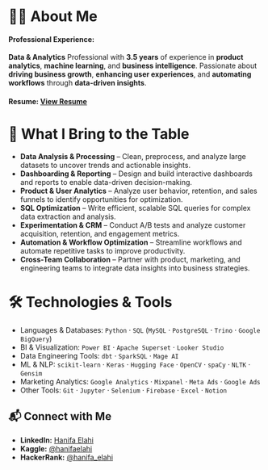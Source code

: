 # 👩‍💻 About Me

#### Professional Experience:

**Data & Analytics** Professional with **3.5 years** of experience in **product analytics**, **machine learning**, and **business intelligence**. Passionate about **driving business growth**, **enhancing user experiences**, and **automating workflows** through **data-driven insights**.

####  Resume: [View Resume]()

# 🚀 What I Bring to the Table

- **Data Analysis & Processing** – Clean, preprocess, and analyze large datasets to uncover trends and actionable insights.
- **Dashboarding & Reporting** – Design and build interactive dashboards and reports to enable data-driven decision-making. 
- **Product & User Analytics** – Analyze user behavior, retention, and sales funnels to identify opportunities for optimization. 
- **SQL Optimization** – Write efficient, scalable SQL queries for complex data extraction and analysis.  
- **Experimentation & CRM** – Conduct A/B tests and analyze customer acquisition, retention, and engagement metrics.  
- **Automation & Workflow Optimization** – Streamline workflows and automate repetitive tasks to improve productivity.  
- **Cross-Team Collaboration** – Partner with product, marketing, and engineering teams to integrate data insights into business strategies.

# 🛠️ Technologies & Tools

- Languages & Databases: `Python` · `SQL`  (`MySQL` · `PostgreSQL` · `Trino` · `Google BigQuery`) 
- BI & Visualization: `Power BI` · `Apache Superset` · `Looker Studio`  
- Data Engineering Tools: `dbt` · `SparkSQL` · `Mage AI`  
- ML & NLP: `scikit-learn` · `Keras` · `Hugging Face` · `OpenCV` · `spaCy` · `NLTK` · `Gensim`  
- Marketing Analytics: `Google Analytics` · `Mixpanel` · `Meta Ads` · `Google Ads`  
- Other Tools: `Git` · `Jupyter` · `Selenium` · `Firebase` · `Excel` · `Notion`  

## 📬 Connect with Me  

- **LinkedIn:** [Hanifa Elahi](https://linkedin.com/in/hanifa-elahi-98570a197/)  
- **Kaggle:** [@hanifaelahi](https://kaggle.com/hanifaelahi)  
- **HackerRank:** [@hanifa_elahi](https://www.hackerrank.com/hanifa_elahi)  




